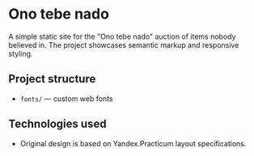 # Ono tebe nado

A simple static site for the "Ono tebe nado" auction of items nobody believed in. The project showcases semantic markup
and responsive styling.

## Project structure


- `fonts/` — custom web fonts

## Technologies used

- Original design is based on Yandex.Practicum layout specifications.

